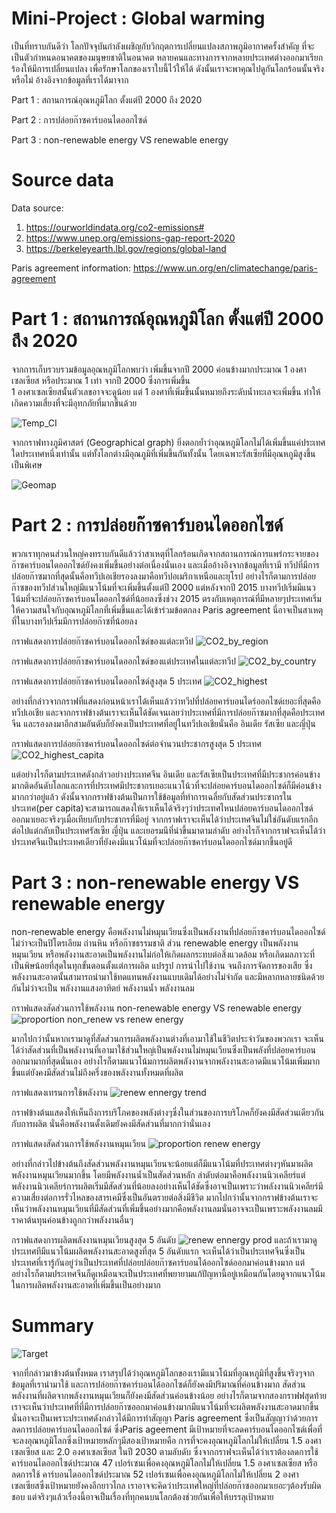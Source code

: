 # Mini-Project : Global warming
เป็นที่ทราบกันดีว่า โลกปัจจุบันกำลังเผชิญกับวิกฤตการเปลี่ยนแปลงสภาพภูมิอากาศครั้งสำคัญ ที่จะเป็นตัวกำหนดอนาคตของมนุษยชาติในอนาคต หลายคนและทางการจากหลายประเทศต่างออกมาเรียกร้องให้มีการเปลี่ยนแปลง เพื่อรักษาโลกของเราใบนี้ไว้ให้ได้ ดังนั้นเราจะพาคุณไปดูกันโลกร้อนนั้นจริงหรือไม่ อ้างอิงจากข้อมูลที่เราได้มาจาก

Part 1 : สถานการณ์อุณหภูมิโลก ตั้งแต่ปี 2000 ถึง 2020

Part 2 : การปล่อยก๊าซคาร์บอนไดออกไซด์

Part 3 : non-renewable energy VS renewable energy

# Source data
Data source:
  1. https://ourworldindata.org/co2-emissions#
  2. https://www.unep.org/emissions-gap-report-2020
  3. https://berkeleyearth.lbl.gov/regions/global-land

Paris agreement information: https://www.un.org/en/climatechange/paris-agreement

# Part 1 : สถานการณ์อุณหภูมิโลก ตั้งแต่ปี 2000 ถึง 2020

จากการเก็บรวบรวมข้อมูลอุณหภูมิโลกพบว่า เพิ่มขึ้นจากปี 2000 ค่อนข้างมากประมาณ 1 องศาเซลเซียส หรือประมาณ 1 เท่า จากปี 2000 ซึ่งการเพิ่มขึ้น  
1 องศาเซลเซียสนั้นตัวเลขอาจจะดูน้อย แต่ 1 องศาที่เพิ่มขึ้นนั้นหมายถึงระดับน้ำทะเลจะเพิ่มขึ้น ทำให้เกิดความเสี่ยงที่จะมีอุทกภัยที่มากขึ้นด้วย 

![Temp_CI](https://user-images.githubusercontent.com/114765725/226186802-6273ac67-9999-4d7b-9035-60c286996f1f.png)

จากกราฟทางภูมิศาสตร์ (Geographical graph) ยิ่งตอกย้ำว่าอุณหภูมิโลกไม่ได้เพิ่มขึ้นแค่ประเทศใดประเทศหนึ่งเท่านั้น แต่ทั้งโลกต่างมีอุณภูมิที่เพิ่มขึ้นกันทั้งนั้น โดยเฉพาะรัสเซียที่มีอุณหภูมิสูงขึ้นเป็นพิเศษ

![Geomap](https://user-images.githubusercontent.com/114765725/226186981-a79efb2b-84c7-4934-841d-f001c89dbad5.png)


# Part 2 : การปล่อยก๊าซคาร์บอนไดออกไซด์
พวกเราทุกคนส่วนใหญ่คงทราบกันดีแล้วว่าสาเหตุที่โลกร้อนเกิดจากสถานการณ์การแพร่กระจายของก๊าซคาร์บอนไดออกไซด์ยังคงเพิ่มขึ้นอย่างต่อเนื่องนั่นเอง และเมื่ออ้างอิงจากข้อมูลที่เรามี ทวีปที่มีการปล่อยก๊าซมากที่สุดนั้นคือทวีปเอเชียรองลงมาคือทวีปอเมริกาเหนือและยุโรป อย่างไรก็ตามการปล่อยก๊าซของทวีปส่วนใหญ่มีแนวโน้มที่จะเพิ่มขึ้นตั้งแต่ปี 2000 แต่หลังจากปี 2015 บางทวีปเริ่มมีแนวโน้มที่จะปล่อยก๊าซคาร์บอนไดออกไซด์ที่น้อยลงซึ่งช่วง 2015 ตรงกับเหตุการณ์ที่มีหลายๆประเทศเริ่มให้ความสนใจกับอุณหภูมิโลกที่เพิ่มขึ้นและได้เข้าร่วมข้อตกลง Paris agreement นี่อาจเป็นสาเหตุที่ในบางทวีปเริ่มมีการปล่อยก๊าซที่น้อยลง

กราฟแสดงการปล่อยก๊าซคาร์บอนไดออกไซด์ของแต่ละทวีป
![CO2_by_region](https://user-images.githubusercontent.com/114765725/226187687-a798302a-7f75-482b-bdad-3b8d58c44c06.png)

กราฟแสดงการปล่อยก๊าซคาร์บอนไดออกไซด์ของแต่ประเทศในแต่ละทวีป
![CO2_by_country](https://user-images.githubusercontent.com/114765725/226187700-84cb0123-8d37-40a0-953c-666c725de17e.png)

กราฟแสดงการปล่อยก๊าซคาร์บอนไดออกไซด์สูงสุด 5 ประเทศ
![CO2_highest](https://user-images.githubusercontent.com/114765725/226187935-4be3e91b-c484-442a-b9e6-97cc9f899723.png)

อย่างที่กล่าวจากกราฟที่แสดงก่อนหน้าเราได้เห็นแล้วว่าทวีปที่ปล่อยคาร์บอนไดร์ออกไซด์เยอะที่สุดคือทวีปเอเชีย และจากกราฟข้างต้นเราจะเห็นได้ชัดเจนเลยว่าประเทศที่มีการปล่อยก๊าซมากที่สุดคือประเทศจีน และรองลงมาอีกสามอันดับก็ยังคงเป็นประเทศที่อยู่ในทวีปเอเชียนั่นคือ อินเดีย รัสเซีย และญี่ปุ่น



กราฟแสดงการปล่อยก๊าซคาร์บอนไดออกไซด์ต่อจำนวนประชากรสูงสุด 5 ประเทศ
![CO2_highest_capita](https://user-images.githubusercontent.com/114765725/226187941-dbe2cfa0-ad56-4b4d-805c-9f2cec4160d4.png)

แต่อย่างไรก็ตามประเทศดังกล่าวอย่างประเทศจีน อินเดีย และรัสเซียเป็นประเทศที่มีประชากรค่อนข้างมากติดอันดับโลกและการที่ประเทศมีประชากรเยอะแนวโน้วที่จะปล่อยคาร์บอนไดออกไซด์ก็มีค่อนข้างมากกว่าอยู่แล้ว ดังนั้นจากกราฟข้างต้นเป็นการใช้ข้อมูลที่ทำการเฉลี่ยกับสัดส่วนประชากรในประเทศ(per capita)จะสามารถแสดงให้เราเห็นได้จริงๆว่าประเทศไหนปล่อยคาร์บอนไดออกไซด์ออกมาเยอะจริงๆเมื่อเทียบกับประชากรที่มีอยู่ จากกราฟเราจะเห็นได้ว่าประเทศจีนไม่ใช่อันดับแรกอีกต่อไปแต่กลับเป็นประเทศรัสเซีย ญี่ปุ่น และเยอรมนีที่นำขึ้นมาตามลำดับ อย่างไรก็จากกราฟจะเห็นได้ว่าประเทศจีนเป็นประเทศเดียวที่ยังคงมีแนวโน้มที่จะปล่อยก๊าซคาร์บอนไดออกไซด์มากขี้นอยู่ดี

# Part 3 : non-renewable energy VS renewable energy
non-renewable energy คือพลังงานไม่หมุนเวียนซึ่งเป็นพลังงานที่ปล่อยก๊าซคาร์บอนไดออกไซด์ ไม่ว่าจะเป็นปิโตรเลียม ถ่านหิน หรือก๊าซธรรมชาติ
ส่วน renewable energy เป็นพลังงานหมุนเวียน หรือพลังงานสะอาดเป็นพลังงานไม่ก่อให้เกิดผลกระทบต่อสิ่งแวดล้อม หรือเกิดมลภาวะที่เป็นพิษน้อยที่สุดในทุกขั้นตอนตั้งแต่การผลิต แปรรูป การนำไปใช้งาน จนถึงการจัดการของเสีย ซึ่งพลังงานสะอาดนั้นสามารถนำมาใช้ทดแทนพลังงานแบบเดิมได้อย่างไม่จำกัด และมีหลากหลายชนิดด้วยกันไม่ว่าจะเป็น พลังงานแสงอาทิตย์ พลังงานน้ำ พลังงานลม

กราฟแสดงสัดส่วนการใช้พลังงาน non-renewable energy VS renewable energy
![proportion non_renew vs renew energy](https://user-images.githubusercontent.com/114765725/226189213-3dcb06da-455a-4030-b802-a7adc3268b24.png)

มากไปกว่านั้นหากเรามาดูที่สัดส่วนการผลิตพลังงานต่างที่เอามาใช้ในชีวิตประจำวันของพวกเรา จะเห็นได้ว่าสัดส่วนที่เป็นพลังงานที่เอามาใช้ส่วนใหญ่เป็นพลังงานไม่หมุนเวียนซึ่งเป็นพลังที่ปล่อยคาร์บอนออกมามากที่สุดนั่นเอง อย่างไรก็ตามแนวโน้มการผลิตพลังงานจากพลังงานสะอาดมีแนวโน้มเพิ่มมากขึ้นแต่ยังคงมีสัดส่วนไม่ถึงครึ่งของพลังงานทั้งหมดที่ผลิต

กราฟแสดงเทรนการใช้พลังงาน
![renew ennergy trend](https://user-images.githubusercontent.com/114765725/226189338-25a9639f-5e32-4150-bec4-3b2164fcf841.png)

กราฟข้างต้นแสดงให้เห็นถึงการบริโภคของพลังต่างๆซึ่งในส่วนของการบริโภคก็ยังคงมีสัดส่วนเดียวกันกับการผลิต นั่นคือพลังงานดั้งเดิมยังคงมีสัดส่วนที่มากกว่านั่นเอง

กราฟแสดงสัดส่วนการใช้พลังงานหมุนเวียน
![proportion renew energy](https://user-images.githubusercontent.com/114765725/226189467-f4fb12ab-8063-4708-975d-4fcd94678850.png)

อย่างที่กล่าวไปข้างต้นถึงสัดส่วนพลังงานหมุนเวียนจะน้อยแต่ก็มีแนวโน้มที่ประเทศต่างๆหันมาผลิตพลังงานหมุนเวียนมากขึ้น โดยมีพลังงานน้ำเป็นสัดส่วนหลัก ลำดับต่อมาคือพลังงานนิวเคลียร์แต่พลังงานนิวเคลียร์การผลิตเริ่มมีสัดส่วนที่น้อยลงอย่างเห็นได้ชัดซึ่งอาจเป็นเพราะว่าพลังงานนิวเคลียร์มีความเสี่ยงต่อการรั่วไหลของสารเคมีซึ่งเป็นอันตรายต่อสิ่งมีชีวิต มากไปกว่านั้นจากกราฟข้างต้นเราจะเห็นว่าพลังงานหมุนเวียนที่มีสัดส่วนที่เพิ่มขึ้นอย่างมากคือพลังงานลมนั่นอาจจะเป็นเพราะพลังงานลมมีราคาต้นทุนค่อนข้างถูกกว่าพลังงานอื่นๆ

กราฟแสดงการผลิตพลังงานหมุนเวียนสูงสุด 5 อันดับ
![renew ennergy prod](https://user-images.githubusercontent.com/114765725/226189975-794fd171-68f2-44b6-8d05-cda27c20323b.png)
และถ้าเรามาดูประเทศทีมีแนวโน้มผลิตพลังงานสะอาดสูงที่สุด 5 อันดับแรก จะเห็นได้ว่าเป็นประเทศจีนซึ่งเป็นประเทศที่เรารู้กันอยู่ว่าเป็นประเทศที่ปล่อยปล่อยก๊าซคาร์บอนได้ออกไซด์ออกมาค่อนข้างมาก แต่อย่างไรก็ตามประเทศจีนก็ดูเหมือนจะเป็นประเทศที่พยายามแก้ปัญหานี้อยู่เหมือนกันโดยดูจากแนวโน้มในการผลิตพลังงานสะอาดที่เพิ่มขึ้นเป็นอย่างมาก
# Summary

![Target](https://user-images.githubusercontent.com/114765725/226189801-228cfc67-ef9b-40a0-8830-ac41aee5b586.png)

จากที่กล่าวมาข้างต้นทั้งหมด เราสรุปได้ว่าอุณหภูมิโลกของเรามีแนวโน้มที่อุณหภูมิที่สูงขึ้นจริงๆจากข้อมูลที่เรานำมาใช้ และการปล่อยก๊าซคาร์บอนได้ออกไซด์ก็ยังคงมีปริมาณที่ค่อนข้างมาก สัดส่วนพลังงานที่ผลิตจากพลังงานหมุนเวียนก็ยังคงมีสัดส่วนค่อนข้างน้อย อย่างไรก็ตามจากสองกราฟฟสุดท้ายเราจะเห็นว่าประเทศที่ที่มีการปล่อยก๊าซออกมาค่อนข้างมากมีแนวโน้มที่จะผลิตพลังงานสะอาดมากขึ้นนั่นอาจะเป็นเพราะประเทศดังกล่าวได้มีการทำสัญญา Paris agreement ซึ่งเป็นสัญญาว่าด้วยการลดการปล่อยคาร์บอนไดออกไซด์ ซึ่งParis ageement มีเป้าหมายที่จะลดคาร์บอนไดออกไซด์เพื่อที่จะลงอุณหภูมิโลกซึ่งเป้าหมายหลักๆมีสองเป้าหมายคือ การที่จะคงอุณหภูมิโลกไม่ให้เปลี่ยน 1.5 องศาเซลเซียส และ 2.0 องศาเซลเซียส ในปี 2030 ตามลับดับ ซึ่งจากกราฟจะเห็นได้ว่าเราต้องลดการใช้ คาร์บอนไดออกไซด์ประมาณ 47 เปอร์เซนเพื่อคงอุณหภูมิโลกไม่ให้เปลี่ยน 1.5 องศาเซลเซียส หรือ ลดการใช้ คาร์บอนไดออกไซด์ประมาณ 52 เปอร์เซนเพื่อคงอุณหภูมิโลกไม่ให้เปลี่ยน 2 องศาเซลเซียสซึ่งเป้าหมายยังคงอีกยาวไกล เราอาจจะคิดว่าประเทศใหญ่ที่ปล่อยก๊าซออกมาเยอะๆต้องรับผิดชอบ แต่จริงๆแล้วเรื่องนี้อาจเป็นเรื่องที่ทุกคนบนโลกต้องช่วยกันเพื่อให้บรรลุเป้าหมาย
